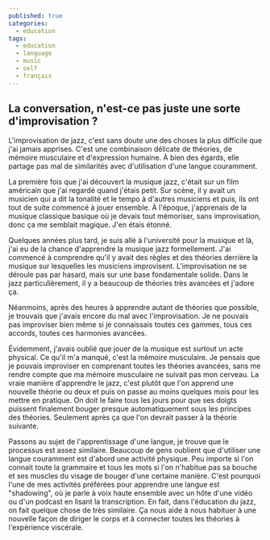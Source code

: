 ```yaml
---
published: true
categories:
  - education
tags:
  - education
  - language
  - music
  - self
  - français
---
```

## La conversation, n'est-ce pas juste une sorte d'improvisation ?

L'improvisation de jazz, c'est sans doute une des choses la plus difficile que j'ai jamais apprises. C'est une combinaison délicate de théories, de mémoire musculaire et d'expression humaine. À bien des égards, elle partage pas mal de similarités avec d'utilisation d'une langue couramment.

La première fois que j'ai découvert la musique jazz, c'était sur un film américain que j'ai regardé quand j'étais petit. Sur scène, il y avait un musicien qui a dit la tonalité et le tempo à d'autres musiciens et puis, ils ont tout de suite commencé à jouer ensemble. À l'époque, j'apprenais de la musique classique basique où je devais tout mémoriser, sans improvisation, donc ça me semblait magique. J'en étais étonné.

Quelques années plus tard, je suis allé à l'université pour la musique et là, j'ai eu de la chance d'apprendre la musique jazz formellement. J'ai commencé à comprendre qu'il y avait des règles et des théories derrière la musique sur lesquelles les musiciens improvisent. L'improvisation ne se déroule pas par hasard, mais sur une base fondamentale solide. Dans le jazz particulièrement, il y a beaucoup de théories très avancées et j'adore ça.

Néanmoins, après des heures à apprendre autant de théories que possible, je trouvais que j'avais encore du mal avec l'improvisation. Je ne pouvais pas improviser bien même si je connaissais toutes ces gammes, tous ces accords, toutes ces harmonies avancées.

Évidemment, j'avais oublié que jouer de la musique est surtout un acte physical. Ce qu'il m'a manqué, c'est la mémoire musculaire. Je pensais que je pouvais improviser en comprenant toutes les théories avancées, sans me rendre compte que ma mémoire musculaire ne suivait pas mon cerveau. La vraie manière d'apprendre le jazz, c'est plutôt que l'on apprend une nouvelle théorie ou deux et puis on passe au moins quelques mois pour les mettre en pratique. On doit le faire tous les jours pour que ses doigts puissent finalement bouger presque automatiquement sous les principes des théories. Seulement après ça que l'on devrait passer à la théorie suivante.

Passons au sujet de l'apprentissage d'une langue, je trouve que le processus est assez similaire. Beaucoup de gens oublient que d'utiliser une langue couramment est d'abord une activité physique. Peu importe si l'on connait toute la grammaire et tous les mots si l'on n'habitue pas sa bouche et ses muscles du visage de bouger d'une certaine manière. C'est pourquoi l'une de mes activités préférées pour apprendre une langue est "shadowing", où je parle à voix haute ensemble avec un hôte d'une vidéo ou d'un podcast en lisant la transcription. En fait, dans l'éducation du jazz, on fait quelque chose de très similaire. Ça nous aide à nous habituer à une nouvelle façon de diriger le corps et à connecter toutes les théories à l'expérience viscérale.